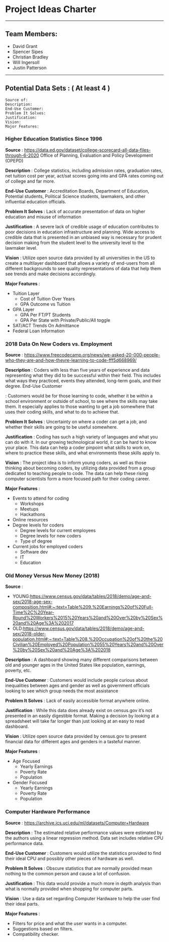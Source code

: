 # Project Ideas Charter
---

## Team Members:
- David Grant
- Spencer Sipes
- Christian Bradley
- Will Ingersoll
- Justin Patterson
---

## Potential Data Sets : ( At least 4 )


```
Source of:
Description:
End-Use Customer:
Problem It Solves:
Justification:
Vision:
Major Features:
```

### Higher Education Statistics Since 1996

**Source**
: https://data.ed.gov/dataset/college-scorecard-all-data-files-through-6-2020
  Office of Planning, Evaluation and Policy Development (OPEPD)

**Description**
: College statistics, including admission rates, graduation rates, net tuition cost per year, act/sat scores going into and GPA rates coming out of college and far more.

**End-Use Customer**
: Accreditation Boards, Department of Education, Potential students, Political Science students, lawmakers, and other influential education officials.

**Problem It Solves**
: Lack of accurate presentation of data on higher education and misuse of information

**Justification**
: A severe lack of credible usage of education contributes to poor decisions in education infrastructure and planning. Wide access to credible data that is presented in an unbiased way is necessary for prudent decision making from the student level to the university level to the lawmaker level.

**Vision**
: Utilize open source data provided by all universities in the US to create a multilayer dashboard that allows a variety of end-users from all different backgrounds to see quality representations of data that help them see trends and make decisions accordingly.

**Major Features**
: 
* Tuition Layer
	* Cost of Tuition Over Years
	* GPA Outcome vs Tuition 
* GPA Layer
    * GPA Per FT/PT Students
    * GPA Per State with Private/Public/All toggle
* SAT/ACT Trends On Admittance
* Federal Loan Information

### 2018 Data On New Coders vs. Employment

**Source**
: https://www.freecodecamp.org/news/we-asked-20-000-people-who-they-are-and-how-theyre-learning-to-code-fff5d668969/ 

**Description**
: Coders with less than five years of experience and data representing what they did to be successful within their field. This includes what ways they practiced, events they attended, long-term goals, and their degree. 
End-Use Customer

: Customers would be for those learning to code, whether it be within a school environment or outside of school, to see where the skills may take them. It especially applies to those wanting to get a job somewhere that uses their coding skills, and what to do to achieve that. 

**Problem It Solves**
: Uncertainty on where a coder can get a job, and whether their skills are going to be useful somewhere. 

**Justification**
: Coding has such a high variety of languages and what you can do with it. In our growing technological world, it can be hard to know your place. This data can help a coder pinpoint what skills to work on, where to practice these skills, and what environments these skills apply to. 

**Vision**
: The project idea is to inform young coders, as well as those thinking about becoming coders, by utilizing data provided from a group dedicated to teaching people to code. The data can help these rising computer scientists form a more focused path for their coding career. 

**Major Features**
: 	
* Events to attend for coding
	* Workshops
	* Meetups
	* Hackathons
* Online resources
* Degree levels for coders
	* Degree levels for current employees
	* Degree levels for new coders
	* Type of degree
* Current jobs for employed coders
	* Software dev
	* IT
	* Education

### Old Money Versus New Money (2018)

**Source**
: 	
* YOUNG:https://www.census.gov/data/tables/2018/demo/age-and-sex/2018-age-sex-composition.html#:~:text=Table%209.%20Earnings%20of%20Full-Time%2C%20Year-Round%20Workers%2015%20Years%20and%20Over%20by%20Sex%20and%20Age%3A%202017
* OLD:https://www.census.gov/data/tables/2018/demo/age-and-sex/2018-older-population.html#:~:text=Table%208.%20Occupation%20of%20the%20Civilian%20Employed%20Population%2055%20Years%20and%20Over%20by%20Sex%20and%20Age%3A%202018

**Description**
: A dashboard showing many different comparisons between old and younger ages in the United States like population, earnings, poverty, etc.

**End-Use Customer**
: Customers would include people curious about inequalities between ages and gender as well as government officials looking to see which group needs the most assistance

**Problem It Solves**
: Lack of easily accessible format anywhere online. 

**Justification**
: While this data does already exist on census.gov it’s not presented in an easily digestible format. Making a decision by looking at a spreadsheet will take far longer than just looking at an easy to read dashboard.

**Vision**
: Utilize open source data provided by census.gov to present financial data for different ages and genders in a tasteful manner.

**Major Features**
:	
* Age Focused
	* Yearly Earnings
	* Poverty Rate
	* Population
* Gender Focused
	* Yearly Earnings
	* Poverty Rate
	* Population

### Computer Hardware Performance

**Source**
: https://archive.ics.uci.edu/ml/datasets/Computer+Hardware 

**Description**
: The estimated relative performance values were estimated by the authors using a linear regression method. Data set includes relative CPU performance data.

**End-Use Customer**
: Customers would utilize the statistics provided to find their ideal CPU and possibly other pieces of hardware as well. 

**Problem It Solves**
: Obscure statistics that are normally provided mean nothing to the common person and cause a lot of confusion. 

**Justification**
: This data would provide a much more in depth analysis than what is normally provided when shopping for computer parts.

**Vision**
: Use a data set regarding Computer Hardware to help the user find their ideal parts.

**Major Features**
:	
* Filters for price and what the user wants in a computer.
* Suggestions based on filters.
* Compatibility checker.


